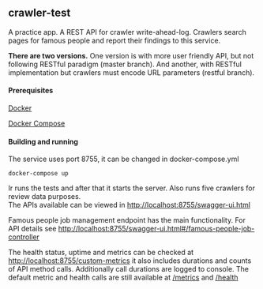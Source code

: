 ## crawler-test
A practice app. A REST API for crawler write-ahead-log. Crawlers search pages for famous people and report their findings to this service.

**There are two versions.** One version is with more user friendly API, but not following RESTful paradigm (master branch). 
And another, with RESTful implementation but crawlers must encode URL parameters (restful branch).     
#### Prerequisites
[Docker](https://www.docker.com/)

[Docker Compose](https://docs.docker.com/compose/)

#### Building and running
The service uses port 8755, it can be changed in docker-compose.yml

```docker-compose up```

Ir runs the tests and after that it starts the server. Also runs five crawlers for review data purposes.  
The APIs available can be viewed in [http://localhost:8755/swagger-ui.html](http://localhost:8755/swagger-ui.html)
  
Famous people job management endpoint has the main functionality. For API details see 
[http://localhost:8755/swagger-ui.html#/famous-people-job-controller](http://localhost:8755/swagger-ui.html#/famous-people-job-controller) 

The health status, uptime and metrics can be checked at [http://localhost:8755/custom-metrics](http://localhost:8755/custom-metrics)
it also includes durations and counts of API method calls. Additionally call durations are logged to console. 
The default metric and health calls are still available at [/metrics](http://localhost:8755/metrics) and [/health](http://localhost:8755/health)
